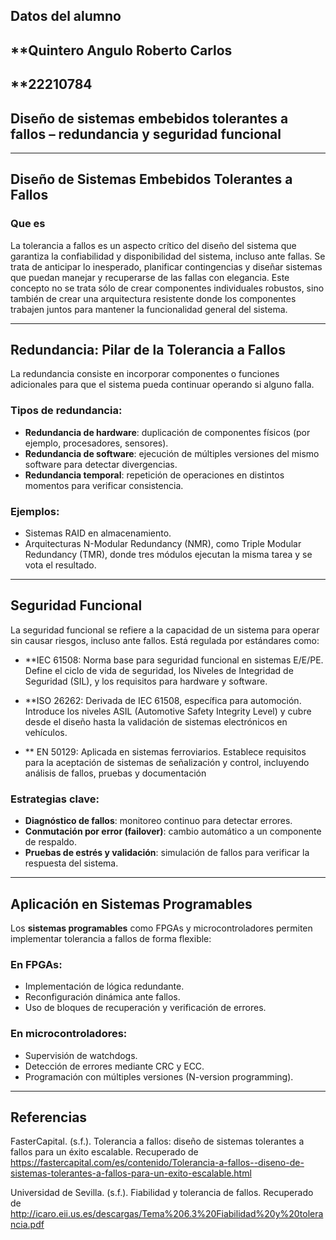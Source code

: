 ## Datos del alumno

 **Quintero Angulo Roberto Carlos 
---
**22210784
 ---

## Diseño de sistemas embebidos tolerantes a fallos – redundancia y seguridad funcional



---

##  Diseño de Sistemas Embebidos Tolerantes a Fallos

###  Que es 
La tolerancia a fallos es un aspecto crítico del diseño del sistema que garantiza la confiabilidad y disponibilidad del sistema, incluso ante fallas. Se trata de anticipar lo inesperado, planificar contingencias y diseñar sistemas que puedan manejar y recuperarse de las fallas con elegancia. Este concepto no se trata sólo de crear componentes individuales robustos, sino también de crear una arquitectura resistente donde los componentes trabajen juntos para mantener la funcionalidad general del sistema.  

---

##  Redundancia: Pilar de la Tolerancia a Fallos

La redundancia consiste en incorporar componentes o funciones adicionales para que el sistema pueda continuar operando si alguno falla.

### Tipos de redundancia:
- **Redundancia de hardware**: duplicación de componentes físicos (por ejemplo, procesadores, sensores).
- **Redundancia de software**: ejecución de múltiples versiones del mismo software para detectar divergencias.
- **Redundancia temporal**: repetición de operaciones en distintos momentos para verificar consistencia.

### Ejemplos:
- Sistemas RAID en almacenamiento.
- Arquitecturas N-Modular Redundancy (NMR), como Triple Modular Redundancy (TMR), donde tres módulos ejecutan la misma tarea y se vota el resultado.

---

##  Seguridad Funcional
La seguridad funcional se refiere a la capacidad de un sistema para operar sin causar riesgos, incluso ante fallos. Está regulada por estándares como:

- **IEC 61508: Norma base para seguridad funcional en sistemas E/E/PE. Define el ciclo de vida de seguridad, los Niveles de Integridad de Seguridad (SIL), y los requisitos para hardware y software.

- **ISO 26262: Derivada de IEC 61508, específica para automoción. Introduce los niveles ASIL (Automotive Safety Integrity Level) y cubre desde el diseño hasta la validación de sistemas electrónicos en vehículos.

- ** EN 50129: Aplicada en sistemas ferroviarios. Establece requisitos para la aceptación de sistemas de señalización y control, incluyendo análisis de fallos, pruebas y documentación

### Estrategias clave:
- **Diagnóstico de fallos**: monitoreo continuo para detectar errores.
- **Conmutación por error (failover)**: cambio automático a un componente de respaldo.
- **Pruebas de estrés y validación**: simulación de fallos para verificar la respuesta del sistema.

---

##  Aplicación en Sistemas Programables

Los **sistemas programables** como FPGAs y microcontroladores permiten implementar tolerancia a fallos de forma flexible:

### En FPGAs:
- Implementación de lógica redundante.
- Reconfiguración dinámica ante fallos.
- Uso de bloques de recuperación y verificación de errores.

### En microcontroladores:
- Supervisión de watchdogs.
- Detección de errores mediante CRC y ECC.
- Programación con múltiples versiones (N-version programming).

---

##  Referencias

FasterCapital. (s.f.). Tolerancia a fallos: diseño de sistemas tolerantes a fallos para un éxito escalable. Recuperado de https://fastercapital.com/es/contenido/Tolerancia-a-fallos--diseno-de-sistemas-tolerantes-a-fallos-para-un-exito-escalable.html

Universidad de Sevilla. (s.f.). Fiabilidad y tolerancia de fallos. Recuperado de http://icaro.eii.us.es/descargas/Tema%206.3%20Fiabilidad%20y%20tolerancia.pdf
